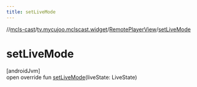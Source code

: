 ```yaml
---
title: setLiveMode
---
```

//[mcls-cast](../../../index.html)/[tv.mycujoo.mclscast.widget](../index.html)/[RemotePlayerView](index.html)/[setLiveMode](set-live-mode.html)



# setLiveMode



[androidJvm]\
open override fun [setLiveMode](set-live-mode.html)(liveState: LiveState)




